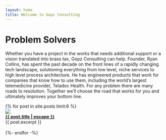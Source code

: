 ```yaml
---
layout: home
title: Welcome to Gopz Consulting
---
```


# Problem Solvers

Whether you have a project in the works that needs additional support or a vision translated into brass tax, Gopz Consulting can help. Founder, Ryan Collins, has spent the past decade on the front lines of a rapidly changing tech landscape, solutioning everything from low level, niche services to high level process architecture. He has engineered products that work for companies that know how to use them, including the world’s largest telemedicine provider, Teladoc Health. For any problem there are many roads to resolution. Together we’ll choose the road that works for you and ultimately improves your bottom line.

<div class="archive">
{% for post in site.posts limit:6 %}
  <article class="article">
    <a class="post-link" href="{{ post.url | relative_url }}"><img src="{{ post.image }}" class="thumb" /></a>
    <div><strong><a class="post-link" href="{{ post.url | relative_url }}">{{ post.title | escape }}</a></strong><br/>
    {{ post.excerpt }}<br/><br/>
    </div>
  </article>
  {%- endfor -%}
</div>

